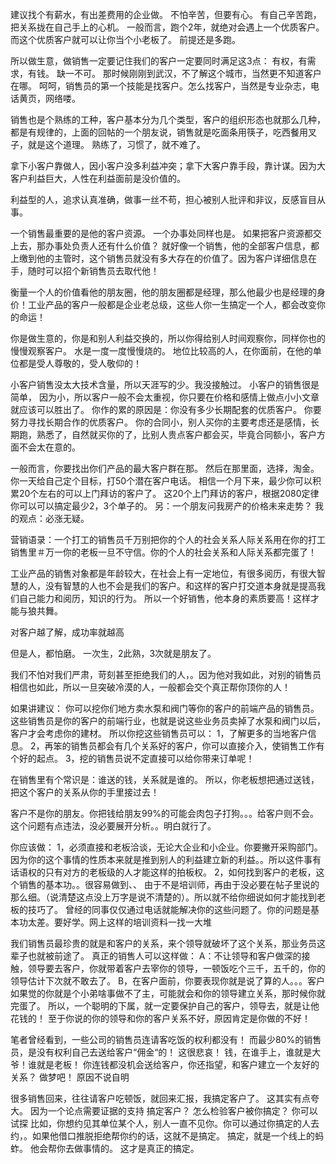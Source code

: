 建议找个有薪水，有出差费用的企业做。 不怕辛苦，但要有心。 有自己辛苦跑，把关系拢在自己手上的心机。 一般而言，跑个2年，就绝对会遇上一个优质客户。 而这个优质客户就可以让你当个小老板了。 前提还是多跑。

所以做生意，做销售一定要记住我们的客户一定要同时满足这3点： 有权，有需求，有钱。 缺一不可。
那时候刚刚到武汉，不了解这个城市，当然更不知道客户在哪。 呵呵，销售员的第一个技能是找客户。怎么找客户，当然是专业杂志，电话黄页，网络喽。

销售也是个熟练的工种，客户基本分为几个类型，客户的组织形态也就那么几种，都是有规律的，上面的回帖的一个朋友说，销售就是吃面条用筷子，吃西餐用叉子，就是这个道理。 熟练了，习惯了，就不难了。

拿下小客户靠做人，因小客户没多利益冲突；拿下大客户靠手段，靠计谋。因为大客户利益巨大，人性在利益面前是没价值的。

利益型的人，追求认真准确，做事一丝不苟，担心被别人批评和非议，反感盲目从事。

一个销售最重要的是他的客户资源。 一个办事处同样也是。 如果把客户资源都交上去，那办事处负责人还有什么价值？ 就好像一个销售，他的全部客户信息，都上缴到他的主管时，这个销售员就没有多大存在的价值了。因为客户详细信息在手，随时可以招个新销售员去取代他！

衡量一个人的价值看他的朋友圈，他的朋友圈都是经理，那么他最少也是经理的身价！工业产品的客户一般都是企业老总级，这些人你一生搞定一个人，都会改变你的命运！

你是做生意的，你是和别人利益交换的，所以你得给别人时间观察你，同样你也的慢慢观察客户。 水是一度一度慢慢烧的。
地位比较高的人，在你面前，在他的单位都是受人尊敬的，受人敬仰的！

小客户销售没太大技术含量，所以天涯写的少。我没接触过。 小客户的销售很是简单， 因为小，所以客户一般不会太重视，你只要在价格和感情上做点小小文章就应该可以胜出了。 你作的累的原因是：你没有多少长期配套的优质客户。 你要努力寻找长期合作的优质客户。 你的合同小，别人买你的主要考虑还是感情，长期跑，熟悉了，自然就买你的了，比别人贵点客户都会买，毕竟合同额小，客户方面不会太在意的。

一般而言，你要找出你们产品的最大客户群在那。 然后在那里面，选择，淘金。 你一天给自己定个目标，打50个潜在客户电话。 相信一个月下来，最少你可以积累20个左右的可以上门拜访的客户了。 这20个上门拜访的客户，根据2080定律你可以可以搞定最少2，3个单子的。 另：一个朋友问我房产的价格未来走势？ 我的观点：必涨无疑。

营销语录：一个打工的销售员千万别把你的个人的社会关系人际关系用在你的打工销售里＃万一你的老板一旦不守信。你的个人的社会关系和人际关系都完蛋了！

工业产品的销售对象都是年龄较大，在社会上有一定地位，有很多阅历，有很大智慧的人，没有智慧的人也不会是我们的客户。和这样的客户打交道本身就是提高我们自己能力和阅历，知识的行为。 所以一个好销售，他本身的素质要高！这样才能与狼共舞。

对客户越了解，成功率就越高

但是人，都怕磨。 一次生，2此熟，3次就是朋友了。

我们不怕对我们严肃，苛刻甚至拒绝我们的人，。因为他对我如此，对别的销售员相信也如此，所以一旦突破冷漠的人，一般都会交个真正帮你顶你的人！

如果讲建议： 你可以挖你们地方卖水泵和阀门等你的客户的前端产品的销售员。 这些销售员是你的客户的前端行业，也就是说这些业务员卖掉了水泵和阀门以后，客户才会考虑你的建材。 所以你挖这些销售员可以： 1，了解更多的当地客户信息。 2，再笨的销售员都会有几个关系好的客户，你可以直接介入，使销售工作有个好的起点。 3，挖的销售员说不定直接可以给你带来订单呢！

在销售里有个常识是：谁送的钱，关系就是谁的。 所以，你老板想把通过送钱，把这个客户的关系从你的手里接过去！

客户不是你的朋友。你把钱给朋友99%的可能会肉包子打狗。。。给客户则不会。这个问题有点违法，没必要展开分析。。明白就行了。

你应该做： 
1，必须直接和老板洽谈，无论大企业和小企业。你要撇开采购部门。 因为你的这个事情的性质本来就是推到别人的利益建立新的利益。。所以这件事有话语权的只有对方的老板级的人才能这样的拍板权。 
2，如何找到客户的老板，这个销售的基本功。。很容易做到、、 由于不是培训师，再由于没必要在帖子里说的那么细。（说清楚这点没上万字是说不清楚的）。所以就不给你细说如何才能找到老板的技巧了。 曾经的同事仅仅通过电话就能解决你的这些问题了。你的问题是基本功太差。要好学。网上这样的培训资料一找一大堆

我们销售员最珍贵的就是和客户的关系，来个领导就破坏了这个关系，那业务员这辈子也就被前途了。 真正的销售人可以这样做： 
A：不让领导和客户做深的接触，领导要去客户，你就带着客户去宰你的领导，一顿饭吃个三千，五千的，你的领导估计下次就不敢去了。 
B，在客户面前，你要表现你就是说了算的人。。。客户如果觉的你就是个小弟啥事做不了主，可能就会和你的领导建立关系，那时候你就完蛋了。 
所以，一个聪明的下属，就一定要保护自己的客户，领导去，就是让他花钱的！ 至于你说的你的领导和你的客户关系不好，原因肯定是你做的不好！

笔者曾经看到，一些公司的销售员连请客吃饭的权利都没有！ 而最少80%的销售员，是没有权利自己去送给客户“佣金“的！ 这很悲哀！ 钱，在谁手上，谁就是大爷！谁就是老板！ 你连钱都没机会送给客户，你还指望，和客户建立一个友好的关系？ 做梦吧！ 原因不说自明

很多销售回来，往往请客户吃顿饭，就回来汇报，我搞定客户了。 这其实有点夸大。 因为一个论点需要证据的支持 搞定客户？ 怎么检验客户被你搞定？ 你可以试探 比如，你想约见其单位某个人，别人一直不见你。你可以通过你搞定的人去约，。如果他借口推脱拒绝帮你约的话，这就不是搞定。 搞定，就是一个线上的蚂蚱。 他会帮你去做事情的。 这才是真正的搞定。
